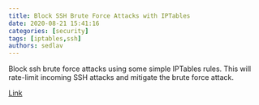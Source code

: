 ```yaml
---
title: Block SSH Brute Force Attacks with IPTables
date: 2020-08-21 15:41:16
categories: [security]
tags: [iptables,ssh]
authors: sedlav
---
```


Block ssh brute force attacks using some simple IPTables rules. This will rate-limit incoming SSH attacks and mitigate the brute force attack.

[Link](https://www.rackaid.com/blog/how-to-block-ssh-brute-force-attacks/)
